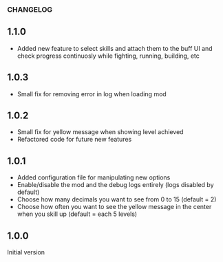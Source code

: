 ### CHANGELOG

## 1.1.0

* Added new feature to select skills and attach them to the buff UI and check progress continuosly while fighting, running, building, etc

## 1.0.3

* Small fix for removing error in log when loading mod

## 1.0.2

* Small fix for yellow message when showing level achieved
* Refactored code for future new features

## 1.0.1

* Added configuration file for manipulating new options
* Enable/disable the mod and the debug logs entirely (logs disabled by default)
* Choose how many decimals you want to see from 0 to 15 (default = 2)
* Choose how often you want to see the yellow message in the center when you skill up (default = each 5 levels)

## 1.0.0

Initial version